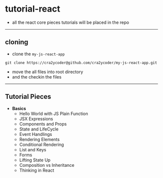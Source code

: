 # tutorial-react

- all the react core pieces tutorials will be placed in the repo

---

## cloning

- clone the `my-js-react-app`

```
git clone https://cra2ycoder@github.com/cra2ycoder/my-js-react-app.git
```

- move the all files into root directory
- and the checkin the files

---

## Tutorial Pieces

- **Basics**
  - Hello World with JS Plain Function
  - JSX Expressions
  - Components and Props
  - State and LifeCycle
  - Event Handlings
  - Rendering Elements
  - Conditional Rendering
  - List and Keys
  - Forms
  - Lifting State Up
  - Composition vs Inheritance
  - Thinking in React
